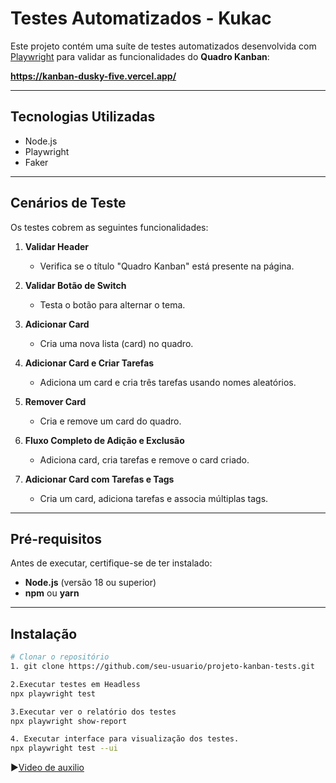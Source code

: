 #  Testes Automatizados - Kukac

Este projeto contém uma suíte de testes automatizados desenvolvida com [Playwright](https://playwright.dev/) para validar as funcionalidades do **Quadro Kanban**:

**https://kanban-dusky-five.vercel.app/**

---

## Tecnologias Utilizadas

- Node.js
- Playwright
- Faker


---




##  Cenários de Teste

Os testes cobrem as seguintes funcionalidades:

1. **Validar Header**  
   - Verifica se o título "Quadro Kanban" está presente na página.

2. **Validar Botão de Switch**  
   - Testa o botão para alternar o tema.

3. **Adicionar Card**  
   - Cria uma nova lista (card) no quadro.

4. **Adicionar Card e Criar Tarefas**  
   - Adiciona um card e cria três tarefas usando nomes aleatórios.

5. **Remover Card**  
   - Cria e remove um card do quadro.

6. **Fluxo Completo de Adição e Exclusão**  
   - Adiciona card, cria tarefas e remove o card criado.

7. **Adicionar Card com Tarefas e Tags**  
   - Cria um card, adiciona tarefas e associa múltiplas tags.

---

## Pré-requisitos

Antes de executar, certifique-se de ter instalado:

- **Node.js** (versão 18 ou superior)
- **npm** ou **yarn**

---

##  Instalação

```bash
# Clonar o repositório
1. git clone https://github.com/seu-usuario/projeto-kanban-tests.git

2.Executar testes em Headless
npx playwright test 

3.Executar ver o relatório dos testes
npx playwright show-report

4. Executar interface para visualização dos testes.
npx playwright test --ui
```
▶️[Video de auxilio]()

